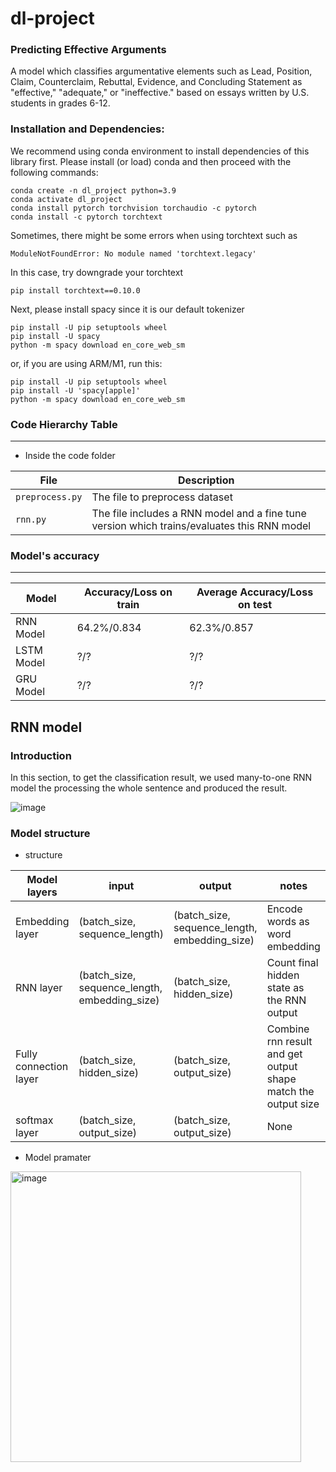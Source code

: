 # dl-project

### Predicting Effective Arguments

A model which classifies argumentative elements such as Lead, Position, Claim, Counterclaim, Rebuttal, Evidence, and Concluding Statement as "effective," "adequate," or "ineffective." based on essays written by U.S. students in grades 6-12.

### Installation and Dependencies:
We recommend using conda environment to install dependencies of this library first. Please install (or load) conda and then proceed with the following commands:
```
conda create -n dl_project python=3.9
conda activate dl_project
conda install pytorch torchvision torchaudio -c pytorch
conda install -c pytorch torchtext
```

Sometimes, there might be some errors when using torchtext such as
```
ModuleNotFoundError: No module named 'torchtext.legacy'
```

In this case, try downgrade your torchtext 
```
pip install torchtext==0.10.0
```
Next, please install spacy since it is our default tokenizer
```
pip install -U pip setuptools wheel
pip install -U spacy
python -m spacy download en_core_web_sm
```
or, if you are using ARM/M1, run this:
```
pip install -U pip setuptools wheel
pip install -U 'spacy[apple]'
python -m spacy download en_core_web_sm
```

### Code Hierarchy Table
----
- Inside the code folder

| File | Description |
| -------------| ------------------------------ |
| `preprocess.py`      | The file to preprocess dataset |
| `rnn.py`   |  The file includes a RNN model and a fine tune version which trains/evaluates this RNN model |

### Model's accuracy
---
| Model | Accuracy/Loss on train | Average Accuracy/Loss on test |
| ----- | -----------------------| ----------------------------- |
| RNN Model | 64.2%/0.834 | 62.3%/0.857 |
| LSTM Model | ?/? | ?/? |
| GRU Model | ?/? | ?/? |

## RNN model

### Introduction
In this section, to get the classification result, we used many-to-one RNN model the processing the whole sentence and produced the result.

![image](https://user-images.githubusercontent.com/77183284/198885542-63c77159-b458-49fd-9b5f-6036082efebc.png)

### Model structure

- structure

| Model layers | input | output | notes |
| ------------ | ------| ------ | ----- |
| Embedding layer | (batch_size, sequence_length) | (batch_size, sequence_length, embedding_size) | Encode words as word embedding |
| RNN layer | (batch_size, sequence_length, embedding_size) | (batch_size, hidden_size) | Count final hidden state as the RNN output |
| Fully connection layer | (batch_size, hidden_size) | (batch_size, output_size) | Combine rnn result and get output shape match the output size |
| softmax layer | (batch_size, output_size) | (batch_size, output_size) | None |

- Model pramater

<img width="465" alt="image" src="https://user-images.githubusercontent.com/77183284/200183904-bda81a48-41c0-49ff-9185-fe0d3752819c.png">




